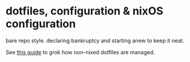 # dotfiles, configuration & nixOS configuration

bare repo style. declaring bankruptcy and starting anew to keep it neat.

See [this guide](https://www.atlassian.com/git/tutorials/dotfiles) to grok how non-nixed dotfiles are managed.
